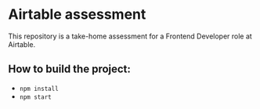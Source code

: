 # Airtable assessment
This repository is a take-home assessment for a Frontend Developer role at Airtable.

## How to build the project:
- `npm install`
- `npm start`
